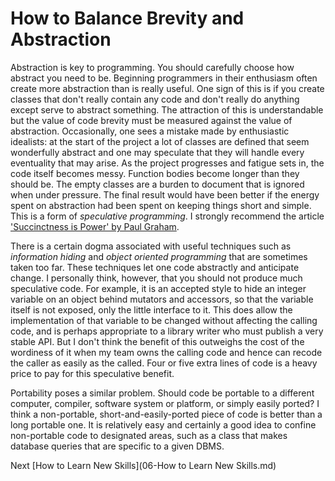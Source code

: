 # How to Balance Brevity and Abstraction

Abstraction is key to programming. You should carefully choose how abstract you need to be. Beginning programmers in their enthusiasm often create more abstraction than is really useful. One sign of this is if you create classes that don't really contain any code and don't really do anything except serve to abstract something. The attraction of this is understandable but the value of code brevity must be measured against the value of abstraction. Occasionally, one sees a mistake made by enthusiastic idealists: at the start of the project a lot of classes are defined that seem wonderfully abstract and one may speculate that they will handle every eventuality that may arise. As the project progresses and fatigue sets in, the code itself becomes messy. Function bodies become longer than they should be. The empty classes are a burden to document that is ignored when under pressure. The final result would have been better if the energy spent on abstraction had been spent on keeping things short and simple. This is a form of *speculative programming*. I strongly recommend the article ['Succinctness is Power' by Paul Graham](http://www.paulgraham.com/power.html).

There is a certain dogma associated with useful techniques such as *information hiding* and *object oriented programming* that are sometimes taken too far. These techniques let one code abstractly and anticipate change. I personally think, however, that you should not produce much speculative code. For example, it is an accepted style to hide an integer variable on an object behind mutators and accessors, so that the variable itself is not exposed, only the little interface to it. This does allow the implementation of that variable to be changed without affecting the calling code, and is perhaps appropriate to a library writer who must publish a very stable API. But I don't think the benefit of this outweighs the cost of the wordiness of it when my team owns the calling code and hence can recode the caller as easily as the called. Four or five extra lines of code is a heavy price to pay for this speculative benefit.

Portability poses a similar problem. Should code be portable to a different computer, compiler, software system or platform, or simply easily ported? I think a non-portable, short-and-easily-ported piece of code is better than a long portable one. It is relatively easy and certainly a good idea to confine non-portable code to designated areas, such as a class that makes database queries that are specific to a given DBMS.

Next [How to Learn New Skills](06-How to Learn New Skills.md)
